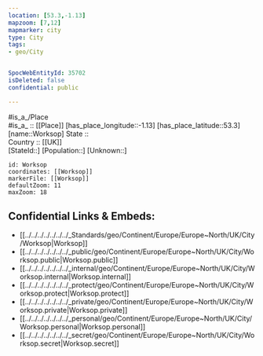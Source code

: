 ```yaml
---
location: [53.3,-1.13] 
mapzoom: [7,12] 
mapmarker: city 
type: City
tags:
- geo/City


SpocWebEntityId: 35702
isDeleted: false
confidential: public

---
```

#is_a_/Place  
#is_a_ :: [[Place]] 
[has_place_longitude::-1.13] 
[has_place_latitude::53.3] 
[name::Worksop] 
State ::  
Country :: [[UK]]  
[StateId::] 
[Population::] 
[Unknown::] 


```leaflet
id: Worksop
coordinates: [[Worksop]] 
markerFile: [[Worksop]] 
defaultZoom: 11 
maxZoom: 18
```


## Confidential Links & Embeds: 
- [[../../../../../../../_Standards/geo/Continent/Europe/Europe~North/UK/City/Worksop|Worksop]] 
- [[../../../../../../../_public/geo/Continent/Europe/Europe~North/UK/City/Worksop.public|Worksop.public]] 
- [[../../../../../../../_internal/geo/Continent/Europe/Europe~North/UK/City/Worksop.internal|Worksop.internal]] 
- [[../../../../../../../_protect/geo/Continent/Europe/Europe~North/UK/City/Worksop.protect|Worksop.protect]] 
- [[../../../../../../../_private/geo/Continent/Europe/Europe~North/UK/City/Worksop.private|Worksop.private]] 
- [[../../../../../../../_personal/geo/Continent/Europe/Europe~North/UK/City/Worksop.personal|Worksop.personal]] 
- [[../../../../../../../_secret/geo/Continent/Europe/Europe~North/UK/City/Worksop.secret|Worksop.secret]] 
